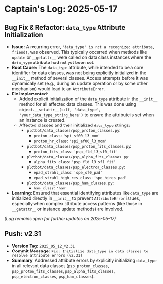 # Captain's Log: 2025-05-17

## Bug Fix & Refactor: `data_type` Attribute Initialization

- **Issue:** A recurring error, `'data_type' is not a recognized attribute, friend!`, was observed. This typically occurred when methods like `update` or `__getattr__` were called on data class instances where the `data_type` attribute had not yet been set.
- **Root Cause:** The `data_type` attribute, while intended to be a core identifier for data classes, was not being explicitly initialized in the `__init__` method of several classes. Access attempts before it was dynamically set (e.g., during an update operation or by some other mechanism) would lead to an `AttributeError`.
- **Fix Implemented:**
    - Added explicit initialization of the `data_type` attribute in the `__init__` method for all affected data classes. This was done using `object.__setattr__(self, 'data_type', 'your_data_type_string_here')` to ensure the attribute is set when an instance is created.
    - Affected classes and their initialized `data_type` strings:
        - `plotbot/data_classes/psp_proton_classes.py`:
            - `proton_class`: `'spi_sf00_l3_mom'`
            - `proton_hr_class`: `'spi_af00_l3_mom'`
        - `plotbot/data_classes/psp_proton_fits_classes.py`:
            - `proton_fits_class`: `'psp_fld_l3_sf0_fit'`
        - `plotbot/data_classes/psp_alpha_fits_classes.py`:
            - `alpha_fits_class`: `'psp_fld_l3_sf1_fit'`
        - `plotbot/data_classes/psp_electron_classes.py`:
            - `epad_strahl_class`: `'spe_sf0_pad'`
            - `epad_strahl_high_res_class`: `'spe_hires_pad'`
        - `plotbot/data_classes/psp_ham_classes.py`:
            - `ham_class`: `'ham'`
- **Learning:** Ensured that essential identifying attributes like `data_type` are initialized directly in `__init__` to prevent `AttributeError` issues, especially when complex attribute access patterns (like those in `__getattr__` or instance update methods) are involved.

*(Log remains open for further updates on 2025-05-17)*

## Push: v2.31

- **Version Tag:** `2025_05_12_v2.31`
- **Commit Message:** `Fix: Initialize data_type in data classes to resolve attribute errors (v2.31)`
- **Summary:** Addressed attribute errors by explicitly initializing `data_type` in all relevant data classes (`psp_proton_classes`, `psp_proton_fits_classes`, `psp_alpha_fits_classes`, `psp_electron_classes`, `psp_ham_classes`). 